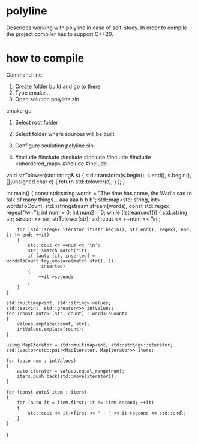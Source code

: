 # polyline
Describes working with polyline in case of self-study. In order to compile the project compiler has to support C++20.

# how to compile

Command line:

1. Create folder build and go to there
2. Type cmake ..
3. Open solution polyline.sln

cmake-gui

1. Select root folder
2. Select folder where sources will be built
3. Configure soulution polyline.sln

4. #include <iostream>
#include <algorithm>
#include <map>
#include <string>
#include <sstream>
#include <unordered_map>
#include <set>
#include <regex>

void strTolower(std::string& s)
{
	std::transform(s.begin(), s.end(), s.begin(),
		[](unsigned char c) { return std::tolower(c); } );
}

int main()
{
	const std::string words = "The time has come, the Warlis sad to talk of many things... aaa aaa b b b";
	std::map<std::string, int> wordsToCount;
	std::istringstream stream(words);
	const std::regex regex("\\w+");
	int num = 0;
	int num2 = 0;
	while (!stream.eof())
	{
		std::string str;
		stream >> str;
		strTolower(str);
		std::cout << ++num << '\n';

		for (std::sregex_iterator it(str.begin(), str.end(), regex), end; it != end; ++it)
		{
			std::cout << ++num << '\n';
			std::smatch match(*it);
			if (auto [it, inserted] = wordsToCount.try_emplace(match.str(), 1);
				!inserted)
			{
				++it->second;
			}
		}
	}

	std::multimap<int, std::string> values;
	std::set<int, std::greater<>> intValues;
	for (const auto& [str, count] : wordsToCount)
	{
		values.emplace(count, str);
		intValues.emplace(count);
	}
	
	using MapIterator = std::multimap<int, std::string>::iterator;
	std::vector<std::pair<MapIterator, MapIterator>> iters;

	for (auto num : intValues)
	{
		auto iterator = values.equal_range(num);
		iters.push_back(std::move(iterator));
	}

	for (const auto& item : iters)
	{
		for (auto it = item.first; it != item.second; ++it)
		{
			std::cout << it->first << " - " << it->second << std::endl;
		}
	}
}
